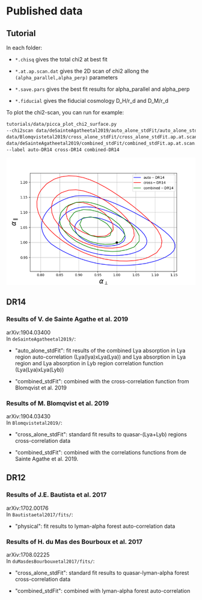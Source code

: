 # Published data

## Tutorial

In each folder:

*   `*.chisq` gives the total chi2 at best fit

*   `*.at.ap.scan.dat` gives the 2D scan of chi2 allong the
        `(alpha_parallel,alpha_perp)` parameters

*   `*.save.pars` gives the best fit results for alpha_parallel
    and alpha_perp

*   `*.fiducial` gives the fiducial cosmology D_H/r_d and D_M/r_d

To plot the chi2-scan, you can run for example:
```bash
tutorials/data/picca_plot_chi2_surface.py
--chi2scan data/deSainteAgatheetal2019/auto_alone_stdFit/auto_alone_stdFit.ap.at.scan.dat
data/Blomqvistetal2019/cross_alone_stdFit/cross_alone_stdFit.ap.at.scan.dat
data/deSainteAgatheetal2019/combined_stdFit/combined_stdFit.ap.at.scan.dat
--label auto-DR14 cross-DR14 combined-DR14
```

![GitHub Logo](/tutorials/data/DR14-chi2-scan-ap-at.png)

## DR14

### Results of V. de Sainte Agathe et al. 2019
arXiv:1904.03400<br/>
In `deSainteAgatheetal2019/`:

*   "auto\_alone\_stdFit": fit results of the combined Lya absorption in Lya region
    auto-correlation (Lya(lya)xLya(Lya)) and  Lya absorption in Lya
    region and Lya absorption in Lyb region correlation function
    (Lya(Lya)xLya(Lyb))

*   "combined\_stdFit": combined with the cross-correlation function from Blomqvist et al. 2019

### Results of M. Blomqvist et al. 2019
arXiv:1904.03430<br/>
In `Blomqvistetal2019/`:

*   "cross\_alone\_stdFit": standard fit results to quasar-(Lya+Lyb) regions cross-correlation
    data

*   "combined\_stdFit": combined with the correlations functions from de Sainte Agathe et al. 2019.

## DR12

### Results of J.E. Bautista et al. 2017
arXiv:1702.00176<br/>
In `Bautistaetal2017/fits/`:

*   "physical": fit results to lyman-alpha forest auto-correlation data

### Results of H. du Mas des Bourboux et al. 2017
arXiv:1708.02225<br/>
In `duMasdesBourbouxetal2017/fits/`:

*   "cross\_alone\_stdFit": standard fit results to quasar-lyman-alpha forest cross-correlation data

*   "combined\_stdFit": combined with lyman-alpha forest auto-correlation
